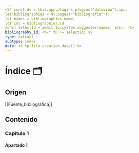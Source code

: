```yaml
---
<%* const dv = this.app.plugins.plugins["dataview"].api;
let bibliographies = dv.pages('"bibliografia"');
let names = bibliographies.name;
let ids = bibliographies.id;
const selectId = await tp.system.suggester(names, ids); -%>
bibliography_id: <%-* tR += selectId; %>
type: extract
subtype: index
date: <% tp.file.creation_date() %>
---
```

# Índice 🗂
## Origen
[[Fuente_bibliográfica]]
## Contenido

### Capítulo 1
#### Apartado 1
